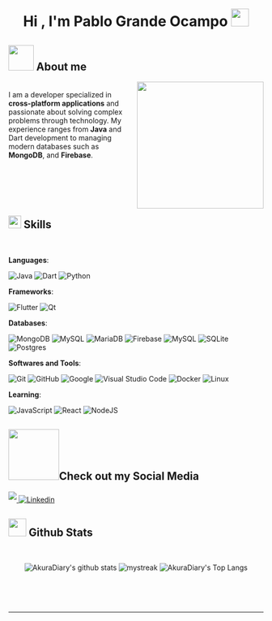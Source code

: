 <h1 align="center"><b>Hi , I'm Pablo Grande Ocampo </b><img src="https://media.giphy.com/media/hvRJCLFzcasrR4ia7z/giphy.gif" width="35"></h1>


## <picture><img src = "https://github.com/7oSkaaa/7oSkaaa/blob/main/Images/about_me.gif?raw=true" width = 50px></picture> About me

<picture> <img align="right" src="https://github.com/7oSkaaa/7oSkaaa/blob/main/Images/Right_Side.gif?raw=true" width = 250px></picture>

<br>
I am a developer specialized in <b>cross-platform applications</b> and passionate about solving complex problems through technology. My experience ranges from <b>Java</b> and <b></b>Dart</b> development to managing modern databases such as <b>MongoDB</b>, <b></b> and <b>Firebase</b>.


<br></br>
<br></br>

## <img src="https://media2.giphy.com/media/QssGEmpkyEOhBCb7e1/giphy.gif?cid=ecf05e47a0n3gi1bfqntqmob8g9aid1oyj2wr3ds3mg700bl&rid=giphy.gif" width ="25"><b> Skills</b>
<br>



 **Languages**:
    <p >
    ![Java](https://img.shields.io/badge/java-%23ED8B00.svg?style=for-the-badge&logo=openjdk&logoColor=white)
    ![Dart](https://img.shields.io/badge/dart-%230175C2.svg?style=for-the-badge&logo=dart&logoColor=white)
    ![Python](https://img.shields.io/badge/python-3670A0?style=for-the-badge&logo=python&logoColor=ffdd54)



**Frameworks**:
    <p >
    ![Flutter](https://img.shields.io/badge/Flutter-%2302569B.svg?style=for-the-badge&logo=Flutter&logoColor=white)
    ![Qt](https://img.shields.io/badge/Qt-%23217346.svg?style=for-the-badge&logo=Qt&logoColor=white)
</p >


**Databases**:
    <p >
    ![MongoDB](https://img.shields.io/badge/MongoDB-%234ea94b.svg?style=for-the-badge&logo=mongodb&logoColor=white)
    ![MySQL](https://img.shields.io/badge/mysql-4479A1.svg?style=for-the-badge&logo=mysql&logoColor=white)
    ![MariaDB](https://img.shields.io/badge/MariaDB-003545?style=for-the-badge&logo=mariadb&logoColor=white)
    ![Firebase](https://img.shields.io/badge/firebase-a08021?style=for-the-badge&logo=firebase&logoColor=ffcd34)
    ![MySQL](https://img.shields.io/badge/mysql-4479A1.svg?style=for-the-badge&logo=mysql&logoColor=white)
    ![SQLite](https://img.shields.io/badge/sqlite-%2307405e.svg?style=for-the-badge&logo=sqlite&logoColor=white)
    ![Postgres](https://img.shields.io/badge/postgres-%23316192.svg?style=for-the-badge&logo=postgresql&logoColor=white)
      </p >
    

**Softwares and Tools**:
    <p >
    ![Git](https://img.shields.io/badge/git-%23F05033.svg?style=for-the-badge&logo=git&logoColor=white)
    ![GitHub](https://img.shields.io/badge/github-%23121011.svg?style=for-the-badge&logo=github&logoColor=white)
    ![Google](https://img.shields.io/badge/google-%234285F4.svg?style=for-the-badge&logo=google&logoColor=white)
    ![Visual Studio Code](https://img.shields.io/badge/Visual%20Studio%20Code-0078d7.svg?style=for-the-badge&logo=visual-studio-code&logoColor=white)
    ![Docker](https://img.shields.io/badge/docker-%230db7ed.svg?style=for-the-badge&logo=docker&logoColor=white)
    ![Linux](https://img.shields.io/badge/Linux-FCC624?style=for-the-badge&logo=linux&logoColor=black) 
    
</p>
    

**Learning**:
    
  ![JavaScript](https://img.shields.io/badge/javascript-%23323330.svg?style=for-thebadge&logo=javascript&logoColor=%23F7DF1E)
  ![React](https://img.shields.io/badge/react-%2320232a.svg?style=for-the-badge&logo=react&logoColor=%2361DAFB)
  ![NodeJS](https://img.shields.io/badge/node.js-6DA55F?style=for-the-badge&logo=node.js&logoColor=white)
  </p>


## <img src='https://raw.githubusercontent.com/ShahriarShafin/ShahriarShafin/main/Assets/handshake.gif' width="100px">Check out my Social Media


<a href="mailto:pablo.grande@pablogrande.es" target="_blank">
<img src="https://img.shields.io/badge/gmail: pablo.grande@pablogrande.es-%23EA4335.svg?style=for-the-badge&logo=gmail&logoColor=white" t=mail style="margin-bottom: 5px;" />
<a href="https://www.linkedin.com/in/pablo-grande-ocampo-b18a1632a/?originalSubdomain=es">
  <img src="https://img.shields.io/badge/linkedin-%230077B5.svg?style=for-the-badge&logo=linkedin&logoColor=white" alt="Linkedin">
</a>


## <img src="https://media.giphy.com/media/iY8CRBdQXODJSCERIr/giphy.gif" width="35"><b> Github Stats </b>
<br>

<div align="center">

![AkuraDiary's github stats](https://github-readme-stats.vercel.app/api?username=PabloGO4&show_icons=true&theme=tokyonight)
<img src="https://github-readme-streak-stats.herokuapp.com/?user=AkuraDiary&theme=tokyonight" alt="mystreak"/>
![AkuraDiary's Top Langs](https://github-readme-stats.vercel.app/api/top-langs/?username=PabloGO4&theme=tokyonight&layout=compact)

</a>
</div>

<br>
<br>
<br>

-----

